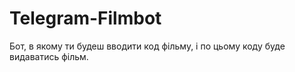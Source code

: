 # Telegram-Filmbot
Бот, в якому ти будеш вводити код фільму, і по цьому коду буде видаватись фільм.
